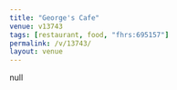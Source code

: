 ```yaml
---
title: "George's Cafe"
venue: v13743
tags: [restaurant, food, "fhrs:695157"]
permalink: /v/13743/
layout: venue
---
```

null